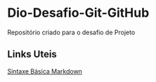 # Dio-Desafio-Git-GitHub
Repositório criado para o desafio de Projeto

## Links Uteis
[Sintaxe Básica Markdown](https://www.markdownguide.org/basic-syntax/)
